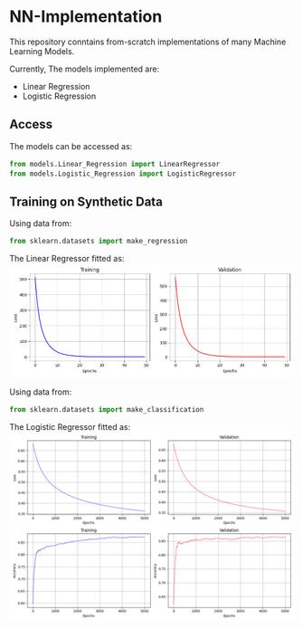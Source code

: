 # NN-Implementation

This repository conntains from-scratch implementations of many Machine Learning Models.

Currently, The models implemented are:
- Linear Regression
- Logistic Regression

## Access
The models can be accessed as:

```python
from models.Linear_Regression import LinearRegressor
from models.Logistic_Regression import LogisticRegressor
```

## Training on Synthetic Data
Using data from:
```python
from sklearn.datasets import make_regression
```
The Linear Regressor fitted as:
![Plot 1](images/Linear_Regression_Performance.png)

Using data from:
```python
from sklearn.datasets import make_classification
```
The Logistic Regressor fitted as:
![Plot 2](images/Logistic_Regressor_Performance.png)




